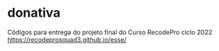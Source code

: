 # donativa

Códigos para entrega do projeto final do Curso RecodePro ciclo 2022
https://recodeprosquad3.github.io/esse/
